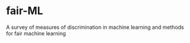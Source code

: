 # fair-ML
A survey of measures of discrimination in machine learning and methods for fair machine learning

